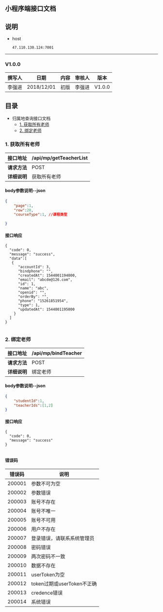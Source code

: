 ﻿## 小程序端接口文档

## 说明 
- host

      47.110.130.124:7001


   
-----------------------------------------------------------

### V1.0.0

| 撰写人 |   日期    | 内容 | 审核人 |  版本  |
| :----: | :-------: | :--: | :----: | :----: |
| 李强进 | 2018/12/01 | 初版 | 李强进 | V1.0.0 |



## 目录

- 归属地查询接口文档
    - [1. 获取所有老师](#1-获取所有老师)
    - [2. 绑定老师](#2-绑定老师)





### 1. 获取所有老师
| 接口地址     | /api/mp/getTeacherList |
| ------------ | ---------------------------------- |
| **请求方法** | POST                    |
| **详细说明** | 获取所有老师 |


#### body参数说明--json
```json
{
    "page":1,
    "row":20,
    "courseType":1, //课程类型
   
}
```

#### 接口响应
```
{
  "code": 0,
  "message": "success",
  "data":[
   {
      "accountId": 3,
      "bindphone": "",
      "createdAt": 1544001194000,
      "email": "abcde@126.com",
      "id": 1,
      "name": "abc",
      "openid": "",
      "orderBy": "",
      "phone": "15261851954",
      "type": 1,
      "updatedAt": 1544001195000
    }
  ]
}
 
```



### 2. 绑定老师
| 接口地址     | /api/mp/bindTeacher |
| ------------ | ---------------------------------- |
| **请求方法** | POST                    |
| **详细说明** | 绑定老师 |

#### body参数说明--json
``` json
{
    "studentId":1,
    "teacherIds":[1,2]
}
```

#### 接口响应
```
{
  "code": 0,
  "message": "success"
}
 
```



#### 错误码
| 错误码 | 说明 |
| ------- | ------- |
|200001 | 参数不可为空 |
|200002 | 参数错误 |
|200003 | 账号不存在 |
|200004 | 账号不唯一 |
|200005 | 账号不可用 |
|200006 | 用户不存在 |
|200007 | 登录错误，请联系系统管理员 |
|200008 | 密码错误 |
|200009 | 两次密码不一致 |
|200010 | 数据不存在 |
|200011 | userToken为空 |
|200012 | token过期或userToken不正确 |
|200013 | credence错误 |
|200014 | 系统错误 |


